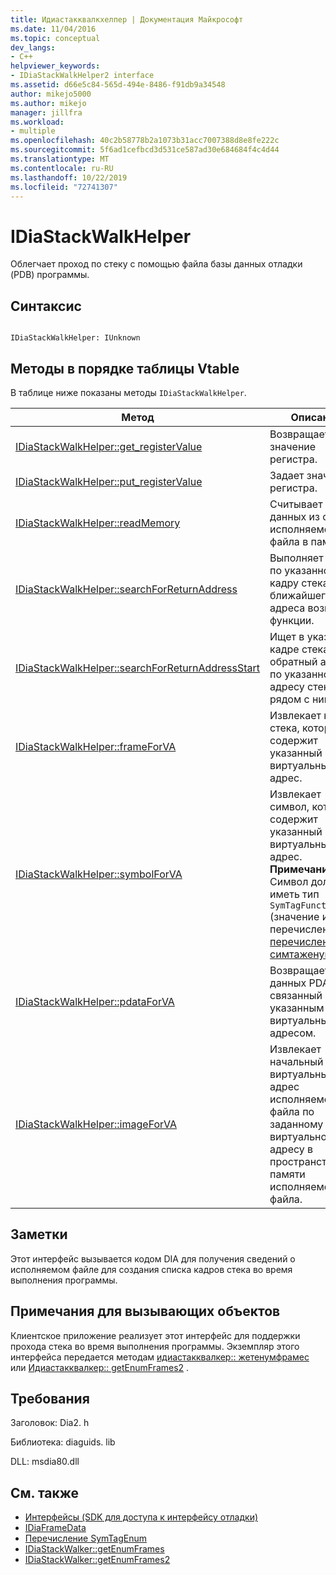 ```yaml
---
title: Идиастакквалкхелпер | Документация Майкрософт
ms.date: 11/04/2016
ms.topic: conceptual
dev_langs:
- C++
helpviewer_keywords:
- IDiaStackWalkHelper2 interface
ms.assetid: d66e5c84-565d-494e-8486-f91db9a34548
author: mikejo5000
ms.author: mikejo
manager: jillfra
ms.workload:
- multiple
ms.openlocfilehash: 40c2b58778b2a1073b31acc7007388d8e8fe222c
ms.sourcegitcommit: 5f6ad1cefbcd3d531ce587ad30e684684f4c4d44
ms.translationtype: MT
ms.contentlocale: ru-RU
ms.lasthandoff: 10/22/2019
ms.locfileid: "72741307"
---
```

# <a name="idiastackwalkhelper"></a>IDiaStackWalkHelper
Облегчает проход по стеку с помощью файла базы данных отладки (PDB) программы.

## <a name="syntax"></a>Синтаксис

```

IDiaStackWalkHelper: IUnknown

```

## <a name="methods-in-vtable-order"></a>Методы в порядке таблицы Vtable
 В таблице ниже показаны методы `IDiaStackWalkHelper`.

|Метод|Описание|
|------------|-----------------|
|[IDiaStackWalkHelper::get_registerValue](../../debugger/debug-interface-access/idiastackwalkhelper-get-registervalue.md)|Возвращает значение регистра.|
|[IDiaStackWalkHelper::put_registerValue](../../debugger/debug-interface-access/idiastackwalkhelper-put-registervalue.md)|Задает значение регистра.|
|[IDiaStackWalkHelper::readMemory](../../debugger/debug-interface-access/idiastackwalkhelper-readmemory.md)|Считывает блок данных из образа исполняемого файла в памяти.|
|[IDiaStackWalkHelper::searchForReturnAddress](../../debugger/debug-interface-access/idiastackwalkhelper-searchforreturnaddress.md)|Выполняет поиск по указанному кадру стека для ближайшего адреса возврата функции.|
|[IDiaStackWalkHelper::searchForReturnAddressStart](../../debugger/debug-interface-access/idiastackwalkhelper-searchforreturnaddressstart.md)|Ищет в указанном кадре стека обратный адрес по указанному адресу стека или рядом с ним.|
|[IDiaStackWalkHelper::frameForVA](../../debugger/debug-interface-access/idiastackwalkhelper-frameforva.md)|Извлекает кадр стека, который содержит указанный виртуальный адрес.|
|[IDiaStackWalkHelper::symbolForVA](../../debugger/debug-interface-access/idiastackwalkhelper-symbolforva.md)|Извлекает символ, который содержит указанный виртуальный адрес. **Примечание.**  Символ должен иметь тип `SymTagFunctionType` (значение из перечисления [перечисления симтаженум](../../debugger/debug-interface-access/symtagenum.md) ).|
|[IDiaStackWalkHelper::pdataForVA](../../debugger/debug-interface-access/idiastackwalkhelper-pdataforva.md)|Возвращает блок данных PDATA, связанный с указанным виртуальным адресом.|
|[IDiaStackWalkHelper::imageForVA](../../debugger/debug-interface-access/idiastackwalkhelper-imageforva.md)|Извлекает начальный виртуальный адрес исполняемого файла по заданному виртуальному адресу в пространстве памяти исполняемого файла.|

## <a name="remarks"></a>Заметки
 Этот интерфейс вызывается кодом DIA для получения сведений о исполняемом файле для создания списка кадров стека во время выполнения программы.

## <a name="notes-for-callers"></a>Примечания для вызывающих объектов
 Клиентское приложение реализует этот интерфейс для поддержки прохода стека во время выполнения программы. Экземпляр этого интерфейса передается методам [идиастакквалкер:: жетенумфрамес](../../debugger/debug-interface-access/idiastackwalker-getenumframes.md) или [Идиастакквалкер:: getEnumFrames2](../../debugger/debug-interface-access/idiastackwalker-getenumframes2.md) .

## <a name="requirements"></a>Требования
 Заголовок: Dia2. h

 Библиотека: diaguids. lib

 DLL: msdia80.dll

## <a name="see-also"></a>См. также
- [Интерфейсы (SDK для доступа к интерфейсу отладки)](../../debugger/debug-interface-access/interfaces-debug-interface-access-sdk.md)
- [IDiaFrameData](../../debugger/debug-interface-access/idiaframedata.md)
- [Перечисление SymTagEnum](../../debugger/debug-interface-access/symtagenum.md)
- [IDiaStackWalker::getEnumFrames](../../debugger/debug-interface-access/idiastackwalker-getenumframes.md)
- [IDiaStackWalker::getEnumFrames2](../../debugger/debug-interface-access/idiastackwalker-getenumframes2.md)